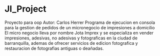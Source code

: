 # JI_Project
Proyecto para oop 
Autor: Carlos Herrer
Programa de ejecucion en consola para la gestion de pedidos de un micronegocio de impresiones a domicilio
El micro negocio lleva por nombre Jota Imprex y se especializa en vender impresiones, adesivas, no adesivas
y fotograficas en la ciudad de barranquilla, ademas de ofrecer servicios de edicion fotografica y restauracion 
de fotografias antiguas o deañadas.
